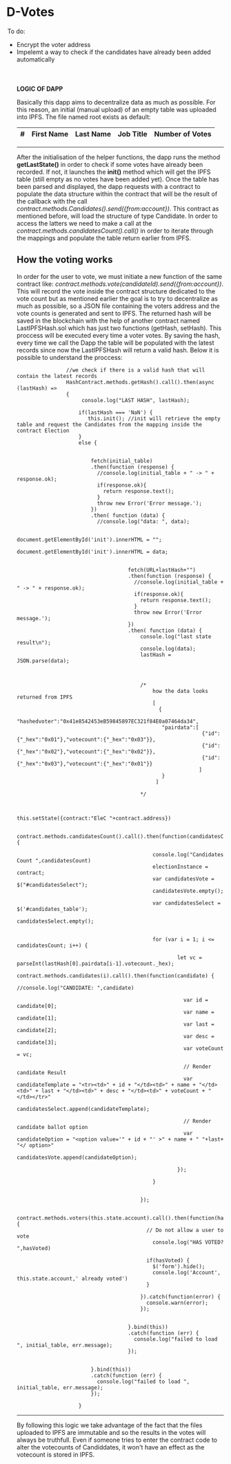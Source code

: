 # D-Votes

<legend>To do:</legend>
<ul>
  <li>Encrypt the voter address
  <li>Impelemt a way to check if the candidates have already been added automatically
</u>
<br><br><br><br>
<b> LOGIC OF DAPP </b>

Basically this dapp aims to decentralize data as much as possible. For this reason, an initial (manual upload) of an
empty table was uploaded into IPFS. The file named root exists as default:

 <table>
                <thead>
                <tr>
		                <th>#</th>
                    <th>First Name</th>
                    <th>Last Name</th>
                    <th>Job Title</th>
                    <th>Number of Votes</th>
                </tr>
                </thead>
            
</table>

----------------------------------------------------------------------------------------------------------------------------

After the initialisation of the helper functions, the dapp runs the method <b>getLastState()</b> in order to check if some 
votes have already been recorded. If not, it launches the <b>init()</b> method which will get the IPFS table (still empty as 
no votes have been added yet). Once the table has been parsed and displayed, the dapp requests with a contract to populate the 
data structure within the contract that will be the result of the callback with the call <i>contract.methods.Candidates().send({from:account})</i>. 
This contract as mentioned before, will load the structure of type Candidate. In order to access the latters we need to make a call at the 
<i>contract.methods.candidatesCount().call()</i> in order to iterate through the mappings and populate the table return earlier from IPFS.

<h2>How the voting works</h2>
In order for the user to vote, we must initiate a new function of the same contract like:
<i>contract.methods.vote(candidateId).send({from:account})</i>.
This will record the vote inside the contract structure dedicated to the vote count but as mentioned earlier the goal is to try to decentralize
as much as possible, so a JSON file containing the voters address and the vote counts is generated and sent to IPFS. The returned hash will be saved in the blockchain
with the help of another contract named LastIPFSHash.sol which has just two functions (getHash, setHash). This proccess will be executed every time a voter votes. By saving 
the hash, every time we call the Dapp the table will be populated with the latest records since now the LastIPFSHash will return a valid hash. Below it is possible to 
understand the proccess:
                    
                    //we check if there is a valid hash that will contain the latest records
                    HashContract.methods.getHash().call().then(async (lastHash) =>
                    {
                         console.log("LAST HASH", lastHash);

                        if(lastHash === 'NaN') {
                           this.init(); //init will retrieve the empty table and request the Candidates from the mapping inside the contract Election
                        }
                        else {


                            fetch(initial_table)
                            .then(function (response) {
                              //console.log(initial_table + " -> " + response.ok);
                              if(response.ok){
                                return response.text();
                              }
                              throw new Error('Error message.');
                            })
                            .then( function (data) {
                              //console.log("data: ", data);

                                document.getElementById('init').innerHTML = "";
                                document.getElementById('init').innerHTML = data;


                                        fetch(URL+lastHash+"")
                                        .then(function (response) {
                                          //console.log(initial_table + " -> " + response.ok);
                                          if(response.ok){
                                            return response.text();
                                          }
                                          throw new Error('Error message.');
                                        })
                                        .then( function (data) {
                                            console.log("last state result\n");
                                            console.log(data);
                                            lastHash = JSON.parse(data);


                                            
                                            /*
                                                how the data looks returned from IPFS
                                                [
                                                  {
                                                   "hashedvoter":"0x41e8542453eB59845897EC321f84E0a07464da34",
                                                   "pairdata":[ 
                                                                {"id":{"_hex":"0x01"},"votecount":{"_hex":"0x03"}},
                                                                {"id":{"_hex":"0x02"},"votecount":{"_hex":"0x02"}},
                                                                {"id":{"_hex":"0x03"},"votecount":{"_hex":"0x01"}}
                                                               ]
                                                   }
                                                 ]
                                               
                                            */


                                            this.setState({contract:"EleC "+contract.address})

                                            contract.methods.candidatesCount().call().then(function(candidatesCount) {

                                                console.log("Candidates Count ",candidatesCount)
                                                electionInstance = contract;
                                                var candidatesVote = $("#candidatesSelect");
                                                candidatesVote.empty();

                                                var candidatesSelect = $('#candidates_table');
                                                candidatesSelect.empty();


                                                for (var i = 1; i <= candidatesCount; i++) {

                                                        let vc = parseInt(lastHash[0].pairdata[i-1].votecount._hex);
                                                        contract.methods.candidates(i).call().then(function(candidate) {
                                                            //console.log("CANDIDATE: ",candidate)

                                                          var id = candidate[0];
                                                          var name = candidate[1];
                                                          var last = candidate[2];
                                                          var desc = candidate[3];
                                                          var voteCount = vc;

                                                          // Render candidate Result
                                                          var candidateTemplate = "<tr><td>" + id + "</td><td>" + name + "</td><td>" + last + "</td><td>" + desc + "</td><td>" + voteCount + "</td></tr>"
                                                            candidatesSelect.append(candidateTemplate);

                                                          // Render candidate ballot option
                                                          var candidateOption = "<option value='" + id + "' >" + name + " "+last+ "</ option>"
                                                          candidatesVote.append(candidateOption);

                                                        });

                                                }


                                            });

                                            contract.methods.voters(this.state.account).call().then(function(hasVoted) {
                                              // Do not allow a user to vote
                                                console.log("HAS VOTED? ",hasVoted)

                                              if(hasVoted) {
                                                $('form').hide();
                                                console.log('Account', this.state.account,' already voted')
                                              }

                                            }).catch(function(error) {
                                              console.warn(error);
                                            });


                                        }.bind(this))
                                        .catch(function (err) {
                                          console.log("failed to load ", initial_table, err.message);
                                        });


                            }.bind(this))
                            .catch(function (err) {
                              console.log("failed to load ", initial_table, err.message);
                            });

                        }


----------------------------------------------------------------------------------------------------------------------------

By following this logic we take advantage of the fact that the files uploaded to IPFS are immutable and so the results in the votes will always be 
truthfull. Even if someone tries to enter the contract code to alter the votecounts of Candiddates, it won't have an effect as the votecount is stored in IPFS.
